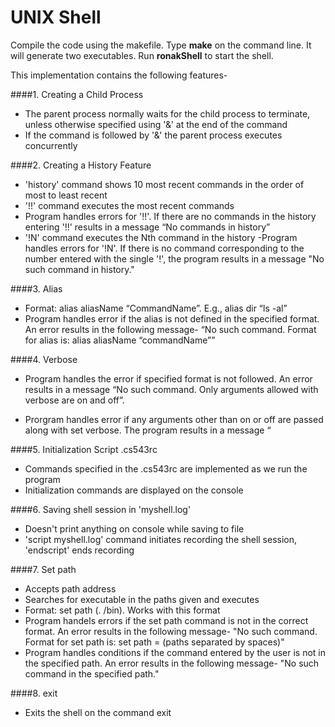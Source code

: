 # UNIX Shell

Compile the code using the makefile. Type **make** on the command line. It will generate two executables. Run **ronakShell** to start the shell.

This implementation contains the following features-

####1. Creating a Child Process 
* The parent process normally waits for the child process to terminate, unless otherwise specified using '&' at the end of the command 
* If the command is followed by '&' the parent process executes concurrently
	
####2. Creating a History Feature
* 'history' command shows 10 most recent commands in the order of most to least recent
* '!!' command executes the most recent commands
* Program handles errors for '!!'. If there are no commands in the history entering '!!' results in a message “No
 commands in history”
* '!N' command executes the Nth command in the history 
-Program handles errors for '!N'. If there is no command corresponding to the number
 entered with the single '!', the program results in a message "No such command in
 history."

####3. Alias
* Format: alias aliasName “CommandName”. E.g., alias dir “ls -al”
* Program handles error if the alias is not defined in the specified format. An error results in the following message- 
“No such command. Format for alias is: alias aliasName “commandName””

####4. Verbose
* Program handles the error if specified format is not followed. An error results in a message “No such command. Only arguments allowed with verbose are on and off”.

* Prorgram handles error if any arguments other than on or off are passed along with set verbose. The program results in a message “

####5. Initialization Script .cs543rc
* Commands specified in the .cs543rc are implemented as we run the program
* Initialization commands are displayed on the console

####6. Saving shell session in 'myshell.log'
* Doesn't print anything on console while saving to file
* 'script myshell.log' command initiates recording the shell session, 'endscript' ends recording

####7. Set path
* Accepts path address
* Searches for executable in the paths given and executes
* Format: set path (. /bin). Works with this format
* Program handels errors if the set path command is not in the correct format. An error results in the following message- "No such command. Format for set path is: set path = (paths separated by spaces)"
* Program handles conditions if the command entered by the user is not in the specified path. An error results in the following message- "No such command in the specified path."

####8. exit
* Exits the shell on the command exit
